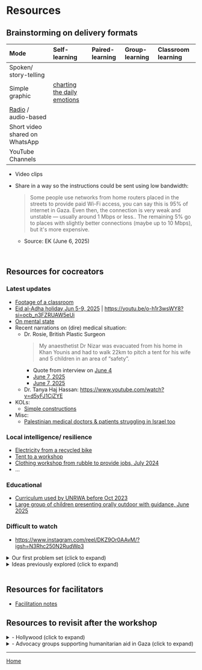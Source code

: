 # Resources

## Brainstorming on delivery formats 

| Mode | Self-learning | Paired-learning |  Group-learning | Classroom learning | 
| :-- | :-- | :-- | :-- | :-- | 
| Spoken/ story-telling | | | | |
| Simple graphic | [charting the daily emotions](https://www.instagram.com/p/DAa9sB8yboM/?igsh=MWR2azRodzRkZGFuaA%3D%3D) |
| [Radio](https://www.instagram.com/p/DBeDfjDoZM5/) / audio-based | | | | |
| Short video shared on WhatsApp | | | |
| YouTube Channels | | | |

- Video clips
- Share in a way so the instructions could be sent using low bandwidth:

  > Some people use networks from home routers placed in the streets to provide paid Wi-Fi access, you can say this is 95% of internet in Gaza. Even then, the connection is very weak and unstable — usually around 1 Mbps or less.. The remaining 5% go to places with slightly better connections (maybe up to 10 Mbps), but it's more expensive.
  - Source: EK (June 6, 2025)

<br/>

## Resources for cocreators

### Latest updates

- [Footage of a classroom](https://www.youtube.com/shorts/-Brmg5Sa9QY)
- [Eid al-Adha holiday Jun 5-9, 2025](https://www.youtube.com/embed/o-h1r3wsWY8?si=trJCdc99JXRvTWwt&amp;start=8") | https://youtu.be/o-h1r3wsWY8?si=ocb_n3FZRUAW5eUi
- [On mental state](https://www.youtube.com/watch?v=LV6Jo5V_DPU)
- Recent narrations on (dire) medical situation:
  - Dr. Rosie, British Plastic Surgeon
    > My anaesthetist Dr Nizar was evacuated from his home in Khan Younis and had to walk 22km to pitch a tent for his wife and 5 children in an area of “safety”.
    - Quote from interview on [June 4](https://www.instagram.com/reel/DKfgvB1tv9w/?igsh=MWY1bTUzdXFvMmg1YQ==)
    - [June 7, 2025](https://www.youtube.com/watch?v=dyZlKwYanvo)
    - [June 7, 2025](https://www.youtube.com/watch?v=Ewx9Qkpv86I)
  - Dr. Tanya Haj Hassan: https://www.youtube.com/watch?v=d5yFJ1CjZYE
- KOLs:
  - [Simple constructions](https://www.instagram.com/reel/DKcpZy2sFwM/?igsh=dW95YXF2a3J1NDAw)
- Misc:
  - [Palestinian medical doctors & patients struggling in Israel too](https://www.youtube.com/watch?v=sDwd4cSMiTA)
 

### Local intelligence/ resilience 

- [Electricity from a recycled bike](https://www.instagram.com/reel/DKcyUJVsHUV/?igsh=MTNpbmpqOGJxa2hreg==)
- [Tent to a workshop](https://www.youtube.com/shorts/7awCpBeYRRc)
- [Clothing workshop from rubble to provide jobs, July 2024](https://www.youtube.com/watch?v=1t4vikGRcUk)
- ...

### Educational

- [Curriculum used by UNRWA before Oct 2023](https://keeplearning.unrwa.org/en/gaza/)
- [Large group of children presenting orally outdoor with guidance, June 2025](https://www.instagram.com/reel/DKdH9s9NHSr/?igsh=MW5sMDFrYXEwM2x1cg%3D%3D)

### Difficult to watch

- https://www.instagram.com/reel/DKZ9Or0AAvM/?igsh=N3Rhc250N2RudWp3






<details>
   
<summary>Our first problem set (click to expand)</summary>

### Theme 1: Medical & Survival Skills
- [What is life like in Gaza? BBC documentary in 2024](https://www.youtube.com/watch?v=WChPpImsBx0&t=24s) 
- [UNICEF's photo essays](https://www.unicef.org/sop/stories/renewed-attacks-leave-gazas-children-cascading-crises)
- Debate: [Teaching survival skills or not](survival_skills.md)

### Theme 2: Science, social, and language

- [Dr. Asmaa's 2024 article](Abusamra2024.pdf)
- Al-Mqadma et al. (October 2024). "Resilience in the Rubble – A Needs Assessment of Higher Education in The Gaza Strip" [URL](https://www.swisspeace.ch/assets/publications/Reports/241030_Report_Gaza-Higher-Education-Needs-Assessment_final.pdf)
   - Needs assessment

### Learning with trauma through play

#### On trauma
- [Some accounts of pains of funerals from a documentary of the "11 devasting days" in 2021](https://www.youtube.com/watch?v=hqeJqqJOSxk)
- ...

#### On strategies

- Ratnasari et al. "Reducing the Inner Child level of College Students via Sufistic Guidance and Counseling with Tadabbur Alam Technique" 2023 [DOI](https://doi.org/10.2991/978-2-38476-152-4_137)
   - See notes on [applicability in Gaza](prompts.md)

</details> 



<details>
   
<summary>Ideas previously explored (click to expand)</summary>

- https://tinyurl.com/prompts4gaza
- [Islamic for Gaza?](islamic4gaza)
- [Notes and example on planning a lesson plan](lesson_gemma3)

</details> 

<br/>

## Resources for facilitators

- [Facilitation notes](facilitation_notes.md)



## Resources to revisit after the workshop

<details>
  <summary>- Hollywood (click to expand) </summary>

- [Reddit discussion in April 2025](https://www.reddit.com/r/Broadway/comments/1jrwqfo/have_any_broadway_figures_been_openly_supportive/)
- ...
</details>

<details> 

<summary>- Advocacy groups supporting humanitarian aid in Gaza (click to expand)</summary>
   

### Canada

- [Canadians for Justice and Peace in the Middle East](https://www.cjpme.org/pp_2023_12_arms)
- [Faculty for Palenstine UBC](https://www.youtube.com/@F4PUBC)
- [Survey: Canadians view Israel as apartheid, not a vibrant democracy, Part 1 of a national opinion survey of Canadians conducted August 2-10, 202](CanadianSurvey2023.pdf)
 
### Norway

- [Norwegian Refugee Council](https://www.nrc.no/news/2025/march/suspension-of-humanitarian-aid-to-gaza-will-lead-to-more-suffering)
- [Norwegian People's Aid](https://www.npaid.org/where-we-work/palestina)

### Japan

- [古澤裕介（yusuke Furusawa）](https://www.instagram.com/furusawayusuke_?igsh=MTc5Ymd1ajdzaTJlNg%3D%3D)

### Other countries

- [Right to education marathon every.org](https://www.every.org/taawon/f/right-to-education-marathon)
- Faculty from Birzeit University volunteers to teach and co-supervise graduation projects and graduate theses: [link to sign up](https://www.surveymonkey.com/r/BZU-S-GAZA)

</details> 


<hr/>

[Home](https://design4good.github.io/ccworkshops/)

